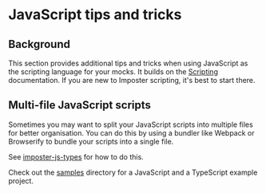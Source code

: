 # JavaScript tips and tricks

## Background

This section provides additional tips and tricks when using JavaScript as the scripting language for your mocks. It builds on the [Scripting](./scripting.md) documentation. If you are new to Imposter scripting, it's best to start there.

## Multi-file JavaScript scripts

Sometimes you may want to split your JavaScript scripts into multiple files for better organisation. You can do this by using a bundler like Webpack or Browserify to bundle your scripts into a single file.

See [imposter-js-types](https://github.com/imposter-project/imposter-js-types) for how to do this.

Check out the [samples](https://github.com/imposter-project/imposter-js-types/tree/main/samples) directory for a JavaScript and a TypeScript example project.

